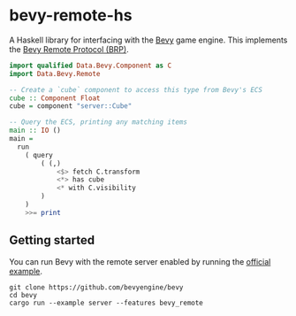 # bevy-remote-hs

A Haskell library for interfacing with the [Bevy](https://github.com/bevyengine/bevy) game engine.
This implements the [Bevy Remote Protocol (BRP)](https://docs.rs/bevy/latest/bevy/remote/index.html).

```hs
import qualified Data.Bevy.Component as C
import Data.Bevy.Remote

-- Create a `cube` component to access this type from Bevy's ECS
cube :: Component Float
cube = component "server::Cube"

-- Query the ECS, printing any matching items
main :: IO ()
main =
  run
    ( query
        ( (,)
            <$> fetch C.transform
            <*> has cube
            <* with C.visibility
        )
    )
    >>= print
```

## Getting started
You can run Bevy with the remote server enabled by running the [official example](https://github.com/bevyengine/bevy/blob/main/examples/remote/server.rs).

```
git clone https://github.com/bevyengine/bevy
cd bevy
cargo run --example server --features bevy_remote
```

